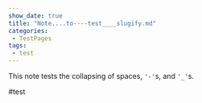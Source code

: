 ```yaml
---
show_date: true
title: "Note....to----test____slugify.md"
categories:
 - TestPages
tags:
 - test
---
```

This note tests the collapsing of spaces, `'-'`s, and `'_'`s.

#test

<!-- Modified 2024-03-25:18:26:43 -->
